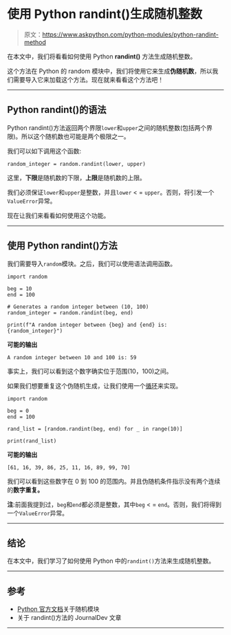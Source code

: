 # 使用 Python randint()生成随机整数

> 原文：<https://www.askpython.com/python-modules/python-randint-method>

在本文中，我们将看看如何使用 Python **randint()** 方法生成随机整数。

这个方法在 Python 的 random 模块中，我们将使用它来生成**伪随机数**，所以我们需要导入它来加载这个方法。现在就来看看这个方法吧！

* * *

## Python randint()的语法

Python randint()方法返回两个界限`lower`和`upper`之间的随机整数(包括两个界限)。所以这个随机数也可能是两个极限之一。

我们可以如下调用这个函数:

```
random_integer = random.randint(lower, upper)

```

这里，**下限**是随机数的下限，**上限**是随机数的上限。

我们必须保证`lower`和`upper`是整数，并且`lower` < = `upper`。否则，将引发一个`ValueError`异常。

现在让我们来看看如何使用这个功能。

* * *

## 使用 Python randint()方法

我们需要导入`random`模块。之后，我们可以使用语法调用函数。

```
import random

beg = 10
end = 100

# Generates a random integer between (10, 100)
random_integer = random.randint(beg, end)

print(f"A random integer between {beg} and {end} is: {random_integer}")

```

**可能的输出**

```
A random integer between 10 and 100 is: 59

```

事实上，我们可以看到这个数字确实位于范围(10，100)之间。

如果我们想要重复这个伪随机生成，让我们使用一个[循环](https://www.askpython.com/python/python-loops-in-python)来实现。

```
import random

beg = 0
end = 100

rand_list = [random.randint(beg, end) for _ in range(10)]

print(rand_list) 

```

**可能的输出**

```
[61, 16, 39, 86, 25, 11, 16, 89, 99, 70]

```

我们可以看到这些数字在 0 到 100 的范围内。并且伪随机条件指示没有两个连续的**数字重复。**

**注**:前面我提到过，`beg`和`end`都必须是整数，其中`beg` < = `end`。否则，我们将得到一个`ValueError`异常。

* * *

## 结论

在本文中，我们学习了如何使用 Python 中的`randint()`方法来生成随机整数。

* * *

## 参考

*   [Python 官方文档](https://docs.python.org/3/library/random.html)关于随机模块
*   关于 randint()方法的 JournalDev 文章

* * *